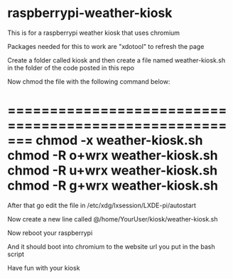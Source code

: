# raspberrypi-weather-kiosk
This is for a raspberrypi weather kiosk that uses chromium

Packages needed for this to work are "xdotool" to refresh the page

Create a folder called kiosk and then create a file named weather-kiosk.sh in the folder of the code posted in this repo

Now chmod the file with the following command below:

=======================================================
chmod -x weather-kiosk.sh
chmod -R o+wrx weather-kiosk.sh
chmod -R u+wrx weather-kiosk.sh
chmod -R g+wrx weather-kiosk.sh
=======================================================

After that go edit the file in /etc/xdg/lxsession/LXDE-pi/autostart

Now create a new line called @/home/YourUser/kiosk/weather-kiosk.sh

Now reboot your raspberrypi

And it should boot into chromium to the website url you put in the bash script

Have fun with your kiosk
